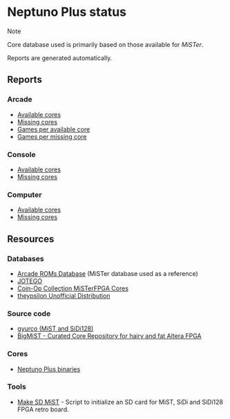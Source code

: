 # Neptuno Plus status

> [!NOTE]
> Core database used is primarily based on those available for *MiSTer*.
>
> Reports are generated automatically.

## Reports

### Arcade

- [Available cores](./arcade/available-cores.md)
- [Missing cores](./arcade/missing-cores.md)
- [Games per available core](./arcade/games-available.md)
- [Games per missing core](./arcade/games-missing.md)

### Console

- [Available cores](./arcade/available-cores.md)
- [Missing cores](./arcade/missing-cores.md)

### Computer

- [Available cores](./arcade/available-cores.md)
- [Missing cores](./arcade/missing-cores.md)

## Resources

### Databases

- [Arcade ROMs Database](https://github.com/zakk4223/ArcadeROMsDB_MiSTer) (MiSTer database used as a reference)
- [JOTEGO](https://github.com/jotego/jtcores_mister)
- [Coin-Op Collection MiSTerFPGA Cores](https://github.com/Coin-OpCollection/Distribution-MiSTerFPGA)
- [theypsilon Unofficial Distribution](https://github.com/theypsilon/Unofficial_Distribution_MiSTer)

### Source code

- [gyurco (MiST and SiDi128)](https://github.com/gyurco/Mist_FPGA)
- [BigMiST - Curated Core Repository for hairy and fat Altera FPGA](https://github.com/BigMist)

### Cores

- [Neptuno Plus binaries](https://github.com/neptunoplus/Binaries)

### Tools

- [Make SD MiST](https://github.com/gcopoix/makeSD_mist) - Script to initialize an SD card for MiST, SiDi and SiDi128 FPGA retro board.
